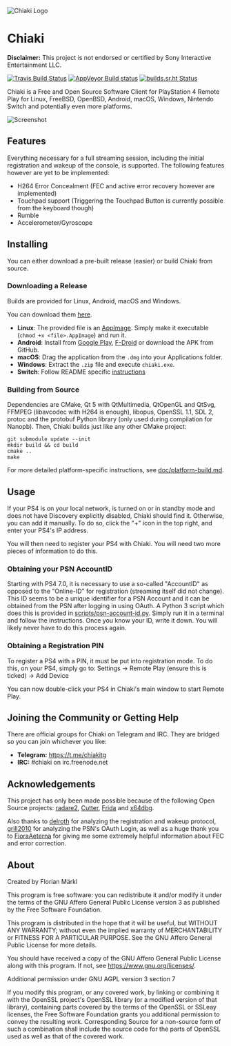 
![Chiaki Logo](assets/chiaki_wide.png)

# Chiaki

**Disclaimer:** This project is not endorsed or certified by Sony Interactive Entertainment LLC.

[![Travis Build Status](https://travis-ci.com/thestr4ng3r/chiaki.svg?branch=master)](https://travis-ci.com/thestr4ng3r/chiaki) [![AppVeyor Build status](https://ci.appveyor.com/api/projects/status/dnj9cmx5mmaaawer?svg=true)](https://ci.appveyor.com/project/thestr4ng3r/chiaki) [![builds.sr.ht Status](https://builds.sr.ht/~thestr4ng3r/chiaki.svg)](https://builds.sr.ht/~thestr4ng3r/chiaki?)

Chiaki is a Free and Open Source Software Client for PlayStation 4 Remote Play
for Linux, FreeBSD, OpenBSD, Android, macOS, Windows, Nintendo Switch and potentially even more platforms.

![Screenshot](assets/screenshot.png)

## Features

Everything necessary for a full streaming session, including the initial
registration and wakeup of the console, is supported.
The following features however are yet to be implemented:
* H264 Error Concealment (FEC and active error recovery however are implemented)
* Touchpad support (Triggering the Touchpad Button is currently possible from the keyboard though)
* Rumble
* Accelerometer/Gyroscope

## Installing

You can either download a pre-built release (easier) or build Chiaki from source.

### Downloading a Release

Builds are provided for Linux, Android, macOS and Windows.

You can download them [here](https://github.com/thestr4ng3r/chiaki/releases).

* **Linux**: The provided file is an [AppImage](https://appimage.org/). Simply make it executable (`chmod +x <file>.AppImage`) and run it.
* **Android**: Install from [Google Play](https://play.google.com/store/apps/details?id=com.metallic.chiaki), [F-Droid](https://f-droid.org/packages/com.metallic.chiaki/) or download the APK from GitHub.
* **macOS**: Drag the application from the `.dmg` into your Applications folder.
* **Windows**: Extract the `.zip` file and execute `chiaki.exe`.
* **Switch**: Follow README specific [instructions](./switch/README.md)

### Building from Source

Dependencies are CMake, Qt 5 with QtMultimedia, QtOpenGL and QtSvg, FFMPEG (libavcodec with H264 is enough), libopus, OpenSSL 1.1, SDL 2,
protoc and the protobuf Python library (only used during compilation for Nanopb). Then, Chiaki builds just like any other CMake project:
```
git submodule update --init
mkdir build && cd build
cmake ..
make
```

For more detailed platform-specific instructions, see [doc/platform-build.md](doc/platform-build.md).

## Usage

If your PS4 is on your local network, is turned on or in standby mode and does not have Discovery explicitly disabled, Chiaki should find it.
Otherwise, you can add it manually.
To do so, click the "+" icon in the top right, and enter your PS4's IP address.

You will then need to register your PS4 with Chiaki. You will need two more pieces of information to do this.

### Obtaining your PSN AccountID

Starting with PS4 7.0, it is necessary to use a so-called "AccountID" as opposed to the "Online-ID" for registration (streaming itself did not change).
This ID seems to be a unique identifier for a PSN Account and it can be obtained from the PSN after logging in using OAuth.
A Python 3 script which does this is provided in [scripts/psn-account-id.py](scripts/psn-account-id.py).
Simply run it in a terminal and follow the instructions. Once you know your ID, write it down. You will likely never have to do this process again.

### Obtaining a Registration PIN

To register a PS4 with a PIN, it must be put into registration mode. To do this, on your PS4, simply go to:
Settings -> Remote Play (ensure this is ticked) -> Add Device

You can now double-click your PS4 in Chiaki's main window to start Remote Play.

## Joining the Community or Getting Help

There are official groups for Chiaki on Telegram and IRC. They are bridged so you can join whichever you like:

- **Telegram:** https://t.me/chiakitg
- **IRC:** #chiaki on irc.freenode.net

## Acknowledgements

This project has only been made possible because of the following Open Source projects:
[radare2](https://github.com/radare/radare2),
[Cutter](https://cutter.re/),
[Frida](https://www.frida.re/) and
[x64dbg](https://x64dbg.com/).

Also thanks to [delroth](https://github.com/delroth) for analyzing the registration and wakeup protocol,
[grill2010](https://github.com/grill2010) for analyzing the PSN's OAuth Login,
as well as a huge thank you to [FioraAeterna](https://github.com/FioraAeterna) for giving me some
extremely helpful information about FEC and error correction.

## About

Created by Florian Märkl

This program is free software: you can redistribute it and/or modify
it under the terms of the GNU Affero General Public License version 3
as published by the Free Software Foundation.

This program is distributed in the hope that it will be useful,
but WITHOUT ANY WARRANTY; without even the implied warranty of
MERCHANTABILITY or FITNESS FOR A PARTICULAR PURPOSE.  See the
GNU Affero General Public License for more details.

You should have received a copy of the GNU Affero General Public License
along with this program.  If not, see <https://www.gnu.org/licenses/>.

Additional permission under GNU AGPL version 3 section 7

If you modify this program, or any covered work, by linking or
combining it with the OpenSSL project's OpenSSL library (or a
modified version of that library), containing parts covered by the
terms of the OpenSSL or SSLeay licenses, the Free Software Foundation
grants you additional permission to convey the resulting work.
Corresponding Source for a non-source form of such a combination
shall include the source code for the parts of OpenSSL used as well
as that of the covered work.
